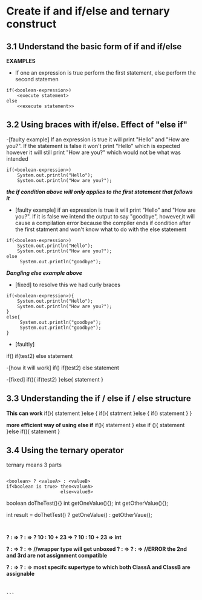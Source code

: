 
# Create if and if/else and ternary construct


## 3.1 Understand the basic form of if and if/else
**EXAMPLES**
- If one an expression is true perform the first statement, else perform the second statemen
````
if(<boolean-expression>)
    <execute statement>
else
    <<execute statement>>
````



## 3.2 Using braces with if/else. Effect of "else if"

-[faulty example] If  an expression is true it will print "Hello" and "How are you?". If the statement is false it won't print "Hello" which is expected however it will still print "How are you?" which would not be what was intended 
````
if(<boolean-expression>)
    System.out.println("Hello");
    System.out.println("How are you?");    
````

***the if condition above will only applies to the first statement that follows it***

- [faulty example] if an expression is true it will print "Hello" and "How are you?". If it is false we intend the output to say "goodbye", however,it will cause a compilation error 
because the compiler ends if condition after the first statment and won't know what to do with the else statement

````
if(<boolean-expression>)
    System.out.println("Hello");
    System.out.println("How are you?");    
else
     System.out.println("goodbye");
````
***Dangling else example above***

- [fixed] to resolve this we had curly braces

````
if(<boolean-expression>){
    System.out.println("Hello");
    System.out.println("How are you?"); 
} 
else{
     System.out.println("goodbye");
     System.out.println("goodbye");
}
````


- [faultly]

if(<test>)
    if(test2)
        <statement>
else
    statement

-[how it will work]
if(<test>)
    if(test2)
        <statement>
    else
        statement

-[fixed]
if(<test>){
    if(test2)
        <statement>
}else{
    statement
}


## 3.3 Understanding the if / else if / else structure

**This can work**
if(<test>){
    statement
}else {
    if(<test>){
        statment
    }else {
            if(<test>)
                statement
        }
    }

**more efficient way of using else if**
if(<test>){
    statement
} else if (<test>){
    statement
}else if(<test>){
    statement
}

## 3.4 Using the ternary operator 

ternary means 3 parts
````

<boolean> ? <valueA> : <valueB>
if<boolean is true> then<valueA>
                    else<valueB>

````


boolean doTheTest(){}
int getOneValue(){};
int getOtherValue(){};

int result = doThetTest()
           ? getOneValue()
           : getOtherVaue();


````


````
<b> ? <byte> : <byte> => <byte>
<b> ? <long> : <long> => <long>
<b> ? <byte>10 : 10 + 23 => <byte>
<b> ? 10 : 10 + 23 => int

<b> ? <byte> : <long> => <long>
<b> ? <Byte> : <int> => <int>   //wrapper type will get unboxed
<b> ? <boolean> : <boolean> => <boolean>
<b> ? <boolean> : <int> => <boolean> //ERROR the 2nd and 3rd are not assignment compatible


<b> ? <ClassA> : <ClassB> => <ClassA>
<b> ? <ClassA> : <ClassB> => most specifc supertype to which both ClassA and ClassB are assignable

````


```

